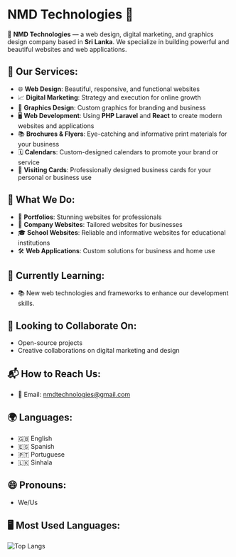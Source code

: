 # NMD Technologies 🚀

👋 **NMD Technologies** — a web design, digital marketing, and graphics design company based in **Sri Lanka**. We specialize in building powerful and beautiful websites and web applications.

## 🔧 Our Services:
- 🌐 **Web Design**: Beautiful, responsive, and functional websites
- 📈 **Digital Marketing**: Strategy and execution for online growth
- 🎨 **Graphics Design**: Custom graphics for branding and business
- 🖥️ **Web Development**: Using **PHP Laravel** and **React** to create modern websites and applications
- 📚 **Brochures & Flyers**: Eye-catching and informative print materials for your business
- 🗓️ **Calendars**: Custom-designed calendars to promote your brand or service
- 💼 **Visiting Cards**: Professionally designed business cards for your personal or business use

## 💼 What We Do:
- 🎨 **Portfolios**: Stunning websites for professionals
- 🏢 **Company Websites**: Tailored websites for businesses
- 🎓 **School Websites**: Reliable and informative websites for educational institutions
- 🛠️ **Web Applications**: Custom solutions for business and home use

## 🌱 Currently Learning:
- 📚 New web technologies and frameworks to enhance our development skills.

## 🤝 Looking to Collaborate On:
- Open-source projects
- Creative collaborations on digital marketing and design

## 📬 How to Reach Us:
- 📧 Email: nmdtechnologies@gmail.com

## 🌍 Languages:
- 🇬🇧 English
- 🇪🇸 Spanish
- 🇵🇹 Portuguese
- 🇱🇰 Sinhala

## 😄 Pronouns:
- We/Us

## 🖥️ Most Used Languages:
![Top Langs](https://github-readme-stats.vercel.app/api/top-langs/?username=nmdtech&layout=compact)

<!---
nmdtech/nmdtech is a ✨ special ✨ repository because its `README.md` (this file) appears on your GitHub profile.
You can click the Preview link to take a look at your changes.
--->
